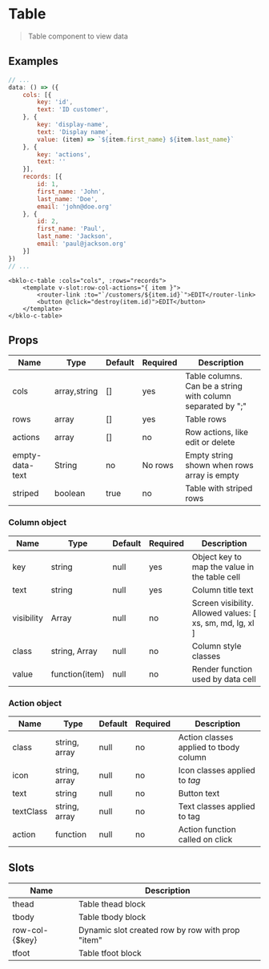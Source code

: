 # Table

> Table component to view data 

## Examples

```js
// ...
data: () => ({
    cols: [{
        key: 'id',
        text: 'ID customer',
    }, {
        key: 'display-name',
        text: 'Display name',
        value: (item) => `${item.first_name} ${item.last_name}` 
    }, {
        key: 'actions',
        text: ''
    }],
    records: [{
        id: 1,
        first_name: 'John',
        last_name: 'Doe',
        email: 'john@doe.org'
    }, {
        id: 2,
        first_name: 'Paul',
        last_name: 'Jackson',
        email: 'paul@jackson.org'
    }]
})
// ...
```

```vue
<bklo-c-table :cols="cols", :rows="records">
    <template v-slot:row-col-actions="{ item }">
        <router-link :to="`/customers/${item.id}`">EDIT</router-link>
        <button @click="destroy(item.id)">EDIT</button>
    </template>
</bklo-c-table>
```

## Props
| Name | Type | Default | Required | Description |
|------|------|---------|----------|-------------|
| cols | array,string | [] | yes | Table columns. Can be a string with column separated by ";" |
| rows | array | [] | yes | Table rows |
| actions | array | []  | no | Row actions, like edit or delete |
| empty-data-text | String | no | No rows | Empty string shown when rows array is empty |
| striped | boolean | true | no | Table with striped rows |

### Column object
| Name | Type | Default | Required | Description |
|------|------|---------|----------|-------------|
| key | string | null | yes | Object key to map the value in the table cell |
| text | string | null | yes | Column title text |
| visibility | Array | null | no | Screen visibility. Allowed values: [ xs, sm, md, lg, xl ] |
| class | string, Array | null | no | Column style classes
| value | function(item) | null | no | Render function used by data cell |

### Action object
| Name | Type | Default | Required | Description |
|------|------|---------|----------|-------------|
| class | string, array | null | no | Action classes applied to tbody column |
| icon | string, array | null | no | Icon classes applied to <i /> tag |
| text | string | null | no | Button text | 
| textClass | string, array | null | no | Text classes applied to <span /> tag |
| action | function | null | no | Action function called on click |

## Slots
| Name | Description |
|------|-------------|
| thead | Table thead block |
| tbody | Table tbody block |
| row-col-{$key} | Dynamic slot created row by row with prop "item" | 
| tfoot | Table tfoot block |
